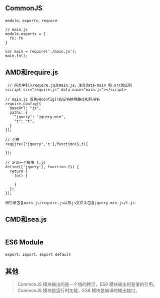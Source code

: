 ## CommonJS
```
module、exports、require

// main.js
module.exports = { 
  fn: fn
}

var main = require('./main.js');
main.fn();
```
## AMD和require.js
```
 // 网页中引入require.js及main.js。注意data-main 和 src的区别
<script src="require.js" data-main="main.js"></script>

// main.js 首先用config()指定各模块路径和引用名
require.config({
  baseUrl: "js",
  paths: {
    "jquery": "jquery.min",
    "t": "t",
  }
});

// 引用
require(["jquery",'t'],function($,t){
  
});

// 定义一个模块 t.js
define(['jquery'], function ($) {
  return {
    fn() {

    }
  };
});

根目录包含main.js/require.js以及js文件夹包含jquery.min.js/t.js
```
## CMD和sea.js
```
```
## ES6 Module
```
export、import、export default
```

## 其他
> CommonJS 模块输出的是一个值的拷贝，ES6 模块输出的是值的引用。
> CommonJS 模块是运行时加载，ES6 模块是编译时输出接口。